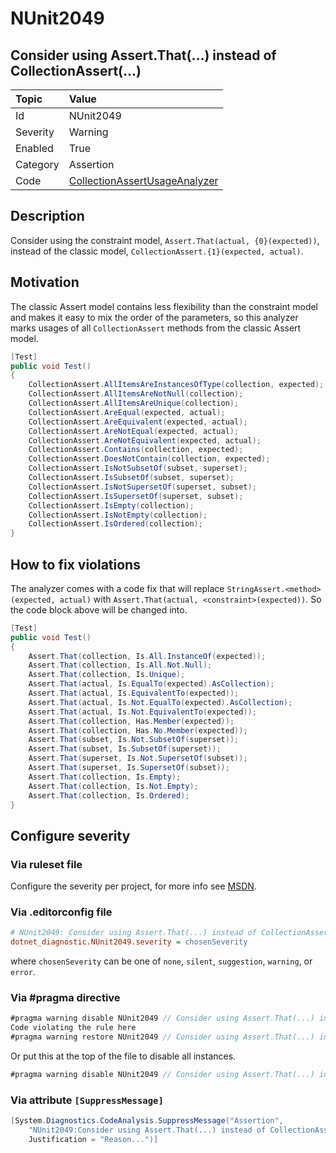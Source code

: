 # NUnit2049

## Consider using Assert.That(...) instead of CollectionAssert(...)

| Topic    | Value
| :--      | :--
| Id       | NUnit2049
| Severity | Warning
| Enabled  | True
| Category | Assertion
| Code     | [CollectionAssertUsageAnalyzer](https://github.com/nunit/nunit.analyzers/blob/4.1.0/src/nunit.analyzers/CollectionAssertUsage/CollectionAssertUsageAnalyzer.cs)

## Description

Consider using the constraint model, `Assert.That(actual, {0}(expected))`, instead of the classic model,
`CollectionAssert.{1}(expected, actual)`.

## Motivation

The classic Assert model contains less flexibility than the constraint model and makes it easy to mix the order of the
parameters, so this analyzer marks usages of all `CollectionAssert` methods from the classic Assert model.

```csharp
[Test]
public void Test()
{
    CollectionAssert.AllItemsAreInstancesOfType(collection, expected);
    CollectionAssert.AllItemsAreNotNull(collection);
    CollectionAssert.AllItemsAreUnique(collection);
    CollectionAssert.AreEqual(expected, actual);
    CollectionAssert.AreEquivalent(expected, actual);
    CollectionAssert.AreNotEqual(expected, actual);
    CollectionAssert.AreNotEquivalent(expected, actual);
    CollectionAssert.Contains(collection, expected);
    CollectionAssert.DoesNotContain(collection, expected);
    CollectionAssert.IsNotSubsetOf(subset, superset);
    CollectionAssert.IsSubsetOf(subset, superset);
    CollectionAssert.IsNotSupersetOf(superset, subset);
    CollectionAssert.IsSupersetOf(superset, subset);
    CollectionAssert.IsEmpty(collection);
    CollectionAssert.IsNotEmpty(collection);
    CollectionAssert.IsOrdered(collection);
}
```

## How to fix violations

The analyzer comes with a code fix that will replace `StringAssert.<method>(expected, actual)` with
`Assert.That(actual, <constraint>(expected))`. So the code block above will be changed into.

```csharp
[Test]
public void Test()
{
    Assert.That(collection, Is.All.InstanceOf(expected));
    Assert.That(collection, Is.All.Not.Null);
    Assert.That(collection, Is.Unique);
    Assert.That(actual, Is.EqualTo(expected).AsCollection);
    Assert.That(actual, Is.EquivalentTo(expected));
    Assert.That(actual, Is.Not.EqualTo(expected).AsCollection);
    Assert.That(actual, Is.Not.EquivalentTo(expected));
    Assert.That(collection, Has.Member(expected));
    Assert.That(collection, Has.No.Member(expected));
    Assert.That(subset, Is.Not.SubsetOf(superset));
    Assert.That(subset, Is.SubsetOf(superset));
    Assert.That(superset, Is.Not.SupersetOf(subset));
    Assert.That(superset, Is.SupersetOf(subset));
    Assert.That(collection, Is.Empty);
    Assert.That(collection, Is.Not.Empty);
    Assert.That(collection, Is.Ordered);
}
```

<!-- start generated config severity -->
## Configure severity

### Via ruleset file

Configure the severity per project, for more info see
[MSDN](https://learn.microsoft.com/en-us/visualstudio/code-quality/using-rule-sets-to-group-code-analysis-rules?view=vs-2022).

### Via .editorconfig file

```ini
# NUnit2049: Consider using Assert.That(...) instead of CollectionAssert(...)
dotnet_diagnostic.NUnit2049.severity = chosenSeverity
```

where `chosenSeverity` can be one of `none`, `silent`, `suggestion`, `warning`, or `error`.

### Via #pragma directive

```csharp
#pragma warning disable NUnit2049 // Consider using Assert.That(...) instead of CollectionAssert(...)
Code violating the rule here
#pragma warning restore NUnit2049 // Consider using Assert.That(...) instead of CollectionAssert(...)
```

Or put this at the top of the file to disable all instances.

```csharp
#pragma warning disable NUnit2049 // Consider using Assert.That(...) instead of CollectionAssert(...)
```

### Via attribute `[SuppressMessage]`

```csharp
[System.Diagnostics.CodeAnalysis.SuppressMessage("Assertion",
    "NUnit2049:Consider using Assert.That(...) instead of CollectionAssert(...)",
    Justification = "Reason...")]
```
<!-- end generated config severity -->
